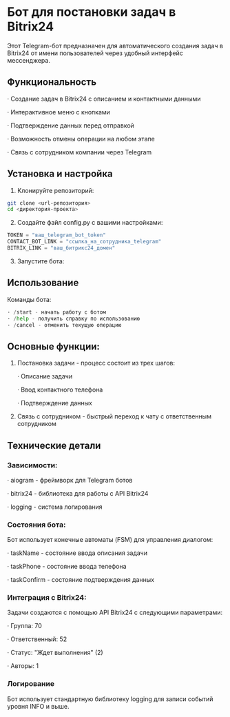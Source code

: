 # Бот для постановки задач в Bitrix24

Этот Telegram-бот предназначен для автоматического создания задач в Bitrix24 от имени пользователей через удобный интерфейс мессенджера.

## Функциональность

· Создание задач в Bitrix24 с описанием и контактными данными

· Интерактивное меню с кнопками

· Подтверждение данных перед отправкой

· Возможность отмены операции на любом этапе

· Связь с сотрудником компании через Telegram

## Установка и настройка

1. Клонируйте репозиторий:

```bash
git clone <url-репозитория>
cd <директория-проекта>
```

2. Создайте файл config.py с вашими настройками:

```python
TOKEN = "ваш_telegram_bot_token"
CONTACT_BOT_LINK = "ссылка_на_сотрудника_telegram"
BITRIX_LINK = "ваш_битрикс24_домен"
```

3. Запустите бота:

## Использование

Команды бота:
```python
· /start - начать работу с ботом
· /help - получить справку по использованию
· /cancel - отменить текущую операцию
```
## Основные функции:

1. Постановка задачи - процесс состоит из трех шагов:

   · Описание задачи
   
   · Ввод контактного телефона
   
   · Подтверждение данных
   
2. Связь с сотрудником - быстрый переход к чату с ответственным сотрудником

## Технические детали

### Зависимости:

· aiogram - фреймворк для Telegram ботов

· bitrix24 - библиотека для работы с API Bitrix24

· logging - система логирования

### Состояния бота:

Бот использует конечные автоматы (FSM) для управления диалогом:

· taskName - состояние ввода описания задачи

· taskPhone - состояние ввода телефона

· taskConfirm - состояние подтверждения данных

### Интеграция с Bitrix24:

Задачи создаются с помощью API Bitrix24 с следующими параметрами:

· Группа: 70

· Ответственный: 52

· Статус: "Ждет выполнения" (2)

· Авторы: 1

### Логирование

Бот использует стандартную библиотеку logging для записи событий уровня INFO и выше.
